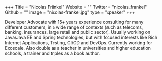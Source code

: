 +++
Title = "Nicolas Fränkel"
Website = ""
Twitter = "nicolas_frankel"
Github = ""
image = "nicolas-frankel.jpg"
type = "speaker"
+++

Developer Advocate with 15+ years experience consulting for many different customers, in a
wide range of contexts (such as telecoms, banking, insurances, large retail and public
sector). Usually working on Java/Java EE and Spring technologies, but with focused
interests like Rich Internet Applications, Testing, CI/CD and DevOps. Currently working for
Exoscale. Also double as a teacher in universities and higher education schools, a trainer
and triples as a book author.
